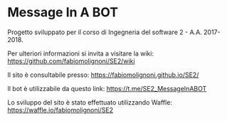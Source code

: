 # Message In A BOT
Progetto sviluppato per il corso di Ingegneria del software 2 - A.A. 2017-2018.

Per ulteriori informazioni si invita a visitare la wiki: https://github.com/fabiomolignoni/SE2/wiki

Il sito è consultabile presso: https://fabiomolignoni.github.io/SE2/

Il bot è utilizzabile da questo link: https://t.me/SE2_MessageInABOT

Lo sviluppo del sito è stato effettuato utilizzando Waffle: https://waffle.io/fabiomolignoni/SE2

